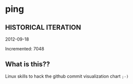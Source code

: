 # ping

## HISTORICAL ITERATION
2012-09-18

Incremented: 7048

## What is this?? 
Linux skills to hack the github commit visualization chart `;-)`
